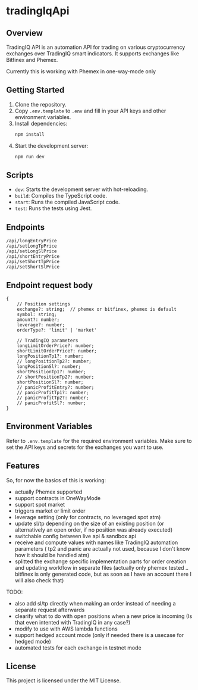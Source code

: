 # tradingIqApi

## Overview
TradingIQ API is an automation API for trading on various cryptocurrency exchanges over TradingIQ smart indicators. It supports exchanges like Bitfinex and Phemex.

Currently this is working with Phemex in one-way-mode only

## Getting Started
1. Clone the repository.
2. Copy `.env.template` to `.env` and fill in your API keys and other environment variables.
3. Install dependencies:
    ```sh
    npm install
    ```
4. Start the development server:
    ```sh
    npm run dev
    ```

## Scripts
- `dev`: Starts the development server with hot-reloading.
- `build`: Compiles the TypeScript code.
- `start`: Runs the compiled JavaScript code.
- `test`: Runs the tests using Jest.

## Endpoints
```
/api/longEntryPrice
/api/setLongTpPrice
/api/setLongSlPrice
/api/shortEntryPrice
/api/setShortTpPrice
/api/setShortSlPrice
```

## Endpoint request body
```
{
    // Position settings
    exchange?: string;  // phemex or bitfinex, phemex is default
    symbol: string;
    amount?: number;
    leverage?: number;
    orderType?: 'limit' | 'market'

    // TradingIQ parameters
    longLimitOrderPrice?: number;
    shortLimitOrderPrice?: number;
    longPositionTp1?: number;
    // longPositionTp2?: number;
    longPositionSl?: number;
    shortPositionTp1?: number;
    // shortPositionTp2?: number;
    shortPositionSl?: number;
    // panicProfitEntry?: number;
    // panicProfitTp1?: number;
    // panicProfitTp2?: number;
    // panicProfitSl?: number;
}
```

## Environment Variables
Refer to `.env.template` for the required environment variables. Make sure to set the API keys and secrets for the exchanges you want to use.

## Features
So, for now the basics of this is working:
- actually Phemex supported
- support contracts in OneWayMode
- support spot market
- triggers market or limit order
- leverage setting (only for contracts, no leveraged spot atm)
- update sl/tp depending on the size of an existing position (or alternatively an open order, if no position was already executed)
- switchable config between live api & sandbox api
- receive and compute values with names like TradingIQ automation parameters ( tp2 and panic are actually not used, because I don't know how it should be handled atm)
- splitted the exchange specific implementation parts for order creation and updating workflow in separate files (actually only phemex tested .. bitfinex is only generated code, but as soon as I have an account there I will also check that)


TODO: 
- also add sl/tp directly when making an order instead of needing a separate request afterwards
- clearify what to do with open positions when a new price is incoming (Is that even intented with TradingIQ in any case?)
- modify to use with AWS lambda functions
- support hedged account mode (only if needed there is a usecase for hedged mode)
- automated tests for each exchange in testnet mode


## License
This project is licensed under the MIT License.
